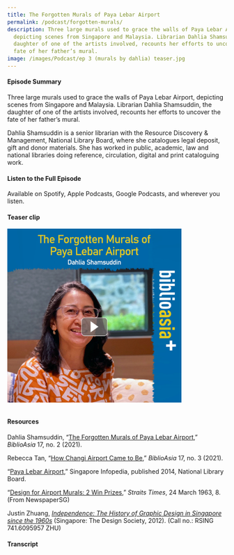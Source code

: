 ```yaml
---
title: The Forgotten Murals of Paya Lebar Airport
permalink: /podcast/forgotten-murals/
description: Three large murals used to grace the walls of Paya Lebar Airport,
  depicting scenes from Singapore and Malaysia. Librarian Dahlia Shamsuddin, the
  daughter of one of the artists involved, recounts her efforts to uncover the
  fate of her father’s mural.
image: /images/Podcast/ep 3 (murals by dahlia) teaser.jpg
---
```

#### **Episode Summary** ####
Three large murals used to grace the walls of Paya Lebar Airport, depicting scenes from Singapore and Malaysia. Librarian Dahlia Shamsuddin, the daughter of one of the artists involved, recounts her efforts to uncover the fate of her father’s mural.

Dahlia Shamsuddin is a senior librarian with the Resource Discovery &amp; Management, National Library Board, where she catalogues legal deposit, gift and donor materials. She has worked in public, academic, law and national libraries doing reference, circulation, digital and print cataloguing work.

#### **Listen to the Full Episode** ####
Available on Spotify, Apple Podcasts, Google Podcasts, and wherever you listen.

#### **Teaser clip** ####
<a href=""><img src="/images/Podcast/ep%203%20(murals%20by%20dahlia)%20teaser.jpg" style="width:auto; height:400px; float:left; margin-right:500px; margin-bottom:35px;"></a>


#### **Resources** ####
Dahlia Shamsuddin, “[The Forgotten Murals of Paya Lebar Airport](/vol-17/issue-2/jul-sep-2021/murals),” <i>BiblioAsia</i> 17, no. 2 (2021). 

Rebecca Tan, “[How Changi Airport Came to Be](/vol-17/issue-3/oct-dec-2021/changi-airport),” <i>BiblioAsia</i> 17, no. 3 (2021). 

“[Paya Lebar Airport](https://eresources.nlb.gov.sg/infopedia/articles/SIP_130_2005-01-22.html),” Singapore Infopedia, published 2014, National Library Board. 

“[Design for Airport Murals: 2 Win Prizes](http://eresources.nlb.gov.sg/newspapers/Digitised/Article/straitstimes19630324-1.2.73),” <i>Straits Times</i>, 24 March 1963, 8. (From NewspaperSG)

Justin Zhuang, <i>[Independence: The History of Graphic Design in Singapore since the 1960s](https://eservice.nlb.gov.sg/item_holding.aspx?bid=14331232
)</i> (Singapore: The Design Society, 2012). (Call no.: RSING 741.6095957 ZHU)



#### **Transcript** ####